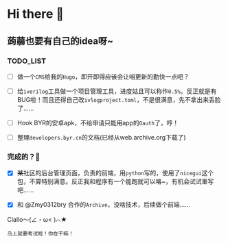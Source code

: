 # Hi there 👋

## 蒟蒻也要有自己的idea呀~

### TODO_LIST
- [ ] 做一个`CMS`给我的`Hugo`，即开即得~~应该~~会让咱更新的勤快一点吧？

- [ ] 给`iverilog`工具做一个项目管理工具，进度姑且可以称作`0.5%`。反正就是有BUG啦！而且还得自己改`ivlogproject.toml`，不是很满意，先不拿出来丢脸了……

- [ ] Hook BYR的安卓apk，不给申请只能用app的`Oauth`了，哼！

- [ ] 整理`developers.byr.cn`的文档(已经从web.archive.org下载了)

### 完成的？🤔

- [x] ~~某~~社区的后台管理页面，负责的前端，用`python`写的，使用了`nicegui`这个包，不算特别满意。反正我和程序有一个能跑就可以咯~，有机会试试重写吧……

- [x] 和 @Zmy0312bry 合作的`Archive`，没啥技术，后续做个前端……

Ciallo～(∠・ω< )⌒★

```
马上就要考试啦！你在干嘛！
```

<!--
**zhao-leo/zhao-leo** is a ✨ _special_ ✨ repository because its `README.md` (this file) appears on your GitHub profile.
- 🔭 I’m currently working on ...
- 🌱 I’m currently learning ...
- 👯 I’m looking to collaborate on ...
- 🤔 I’m looking for help with ...
- 💬 Ask me about ...
- 📫 How to reach me: ...
- 😄 Pronouns: ...
- ⚡ Fun fact: ...
-->
